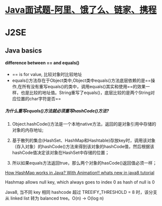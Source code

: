 # [Java面试题-阿里、饿了么、链家、携程](https://zhuanlan.zhihu.com/p/66402742)

# J2SE

## Java basics

#### difference between == and equals()

* == is for value, 比较对象时比较地址
* equals()方法存在于Object类中,Object类中equals()方法底层依赖的是==操作,在所有没有重写equals()的类中，调用equals()其实和使用==的效果一样，也是比较的地址值。String重写了equals()，底层比较的是两个String对应位置的char字符是否==

##### 为什么重写equals()方法就必须重写hashCode()方法?

1. Object.hashCode()方法是一个本地native方法，返回的是对象引用中存储的对象的内存地址;

2. 基于散列的集合(HashSet、HashMap和Hashtable)存放key时，调用该对象（存入对象）的hashCode()方法来得到该对象的hashCode值，然后根据该hashCode值决定该对象在HashSet中存储的位置；

3. 所以如果equals方法返回true，那么两个对象的hasCode()返回值必须一样；

[How HashMap works in Java? With Animation!! whats new in java8 tutorial](https://www.youtube.com/watch?v=c3RVW3KGIIE)

Hashmap allows null key, which always goes to index 0 as hash of null is 0

Java8, 当不同 key 相同 hashcode 超过 TREEIFY_THRESHOLD = 8 时，该分支从 linked list 转为 balanced tree。O(n) -> O(log n)


